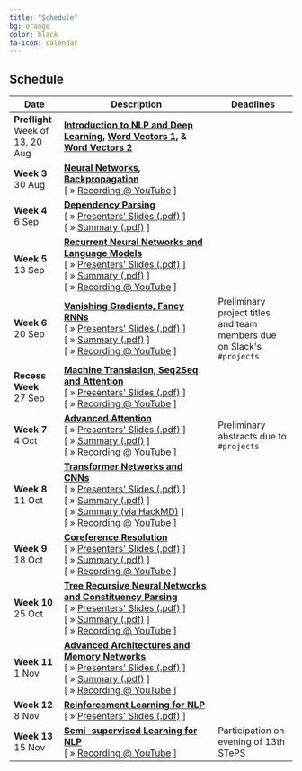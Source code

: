 ```yaml
---
title: "Schedule"
bg: orange
color: black
fa-icon: calendar
---
```


## Schedule

<table class="table table-striped">
<thead class="thead-inverse"><tr><th>Date</th><th>Description</th><th>Deadlines</th></tr></thead>
<tbody>
<tr>
  <td><B>Preflight</B><BR/>Week of 13, 20 Aug
  </td>
  <td><strong><A HREF="http://web.stanford.edu/class/cs224n/lectures/lecture1.pdf">Introduction to NLP and Deep Learning</A>,
 <A HREF="http://web.stanford.edu/class/cs224n/lectures/lecture2.pdf">Word Vectors 1</A>, &amp;
<A HREF="http://web.stanford.edu/class/cs224n/lectures/lecture3.pdf">Word Vectors 2</A></strong>
  </td>
  <td>
  </td>
</tr>
<tr>
  <td><B>Week 3</B><BR/>30 Aug
  </td>
  <td><strong><A HREF="http://web.stanford.edu/class/cs224n/lectures/lecture4.pdf">Neural Networks</A>, <A HREF="h
ttp://web.stanford.edu/class/cs224n/lectures/lecture5.pdf">Backpropagation</A></strong>
<br/>
[&nbsp;»&nbsp;<a href='#' data-toggle='#div3'>Recording @ YouTube</a>&nbsp;]
<div id="div3" style="display:none">
<iframe width="700" height="500" src="https://www.youtube.com/embed/-MEt9Y4idpU?ecver=1" frameborder="0" allow="autoplay; encrypted-media" allowfullscreen></iframe>
</div>
  </td>
  <td>
  </td>
</tr>
<tr>
  <td><B>Week 4</B><BR/>6 Sep
  </td>
  <td><strong><A HREF="http://web.stanford.edu/class/cs224n/lectures/lecture7.pdf">Dependency Parsing</A></strong>
<br/>
[&nbsp;»&nbsp;<A HREF="w4-dependency-parsing.pdf">Presenters'&nbsp;Slides&nbsp;(.pdf)</A>&nbsp;]
[&nbsp;»&nbsp;<A HREF="w4-summary.pdf">Summary&nbsp;(.pdf)</A>&nbsp;]
</td>
</td>
  <td>
  </td>
</tr>
<tr>
  <td><B>Week 5</B><BR/>13 Sep
  </td>
  <td><strong><A HREF="http://web.stanford.edu/class/cs224n/lectures/lecture8.pdf">Recurrent Neural Networks and Language Models</A></strong>
<br/>
[&nbsp;»&nbsp;<A HREF="w5-rnn-lm.pdf">Presenters'&nbsp;Slides&nbsp;(.pdf)</A>&nbsp;]
[&nbsp;»&nbsp;<A HREF="w5-summary.pdf">Summary&nbsp;(.pdf)</A>&nbsp;]
[&nbsp;»&nbsp;<a href='#' data-toggle='#div5'>Recording @ YouTube</a>&nbsp;]
<div id="div5" style="display:none">
  <iframe width="700" height="500" src="https://www.youtube.com/embed/LkGrnEpdtLU?ecver=1" frameborder="0" allow="autoplay; encrypted-media" allowfullscreen></iframe>
</div> 

  </td>
  <td>
  </td>
</tr>
<tr>
  <td><B>Week 6</B><BR/>20 Sep
  </td>
  <td><strong><A HREF="http://web.stanford.edu/class/cs224n/lectures/lecture9.pdf">Vanishing Gradients, Fancy RNNs</A></strong>
<br/>
[&nbsp;»&nbsp;<A HREF="w6-vanish-lstm-gru.pdf">Presenters'&nbsp;Slides&nbsp;(.pdf)</A>&nbsp;]
[&nbsp;»&nbsp;<A HREF="w6-summary.pdf">Summary&nbsp;(.pdf)</A>&nbsp;]
[&nbsp;»&nbsp;<a href='#' data-toggle='#div6'>Recording @ YouTube</a>&nbsp;]
<div id="div6" style="display:none">
  <iframe width="700" height="500" src="https://www.youtube.com/embed/dH-slVoZMKk?ecver=1" frameborder="0" allow="autoplay; encrypted-media" allowfullscreen></iframe>
</div> 
  </td>
  <td>Preliminary project titles and team members due on Slack's <code>#projects</code>
  </td>
</tr>
<tr>
  <td><B>Recess Week</B><BR/>27 Sep
  </td>
  <td><strong><A HREF="http://web.stanford.edu/class/cs224n/lectures/lecture10.pdf">Machine Translation, Seq2Seq and Attention</A></strong>
<br/>
[&nbsp;»&nbsp;<A HREF="wrecess-mt-seq2seq.pdf">Presenters'&nbsp;Slides&nbsp;(.pdf)</A>&nbsp;]
[&nbsp;»&nbsp;<a href='#' data-toggle='#div7'>Recording @ YouTube</a>&nbsp;]
<div id="div7" style="display:none">
  <iframe width="700" height="500" src="https://www.youtube.com/embed/cTkZNmnla7c?ecver=1" frameborder="0" allow="autoplay; encrypted-media" allowfullscreen></iframe>
</div> 
  </td>
  <td>
  </td>
</tr>
<tr>
  <td><B>Week 7</B><BR/>4 Oct
  </td>
  <td><strong><A HREF="http://web.stanford.edu/class/cs224n/lectures/lecture11.pdf">Advanced Attention</A></strong>
<br/>
[&nbsp;»&nbsp;<A HREF="w7-attention.pdf">Presenters'&nbsp;Slides&nbsp;(.pdf)</A>&nbsp;]
[&nbsp;»&nbsp;<A HREF="w7-summary.pdf">Summary&nbsp;(.pdf)</A>&nbsp;]
[&nbsp;»&nbsp;<a href='#' data-toggle='#div8'>Recording @ YouTube</a>&nbsp;]
<div id="div8" style="display:none">
  <iframe width="700" height="500" src="https://www.youtube.com/embed/3S431ZCuhR4?ecver=1" frameborder="0" allow="autoplay; encrypted-media" allowfullscreen></iframe>
</div> 
  </td>
  <td>Preliminary abstracts due to <code>#projects</code>
  </td>
</tr>
<tr>
  <td><B>Week 8</B><BR/>11 Oct
  </td>
  <td><strong><A HREF="http://web.stanford.edu/class/cs224n/lectures/lecture12.pdf">Transformer Networks and CNNs</A></strong>
<br/>
[&nbsp;»&nbsp;<A HREF="w8-transformer.pdf">Presenters'&nbsp;Slides&nbsp;(.pdf)</A>&nbsp;]
[&nbsp;»&nbsp;<A HREF="w8-summary.pdf">Summary&nbsp;(.pdf)</A>&nbsp;]
[&nbsp;»&nbsp;<A HREF="https://hackmd.io/s3GqA6aHSKS2i53VJA1opQ?view">Summary&nbsp;(via HackMD)</A>&nbsp;]
[&nbsp;»&nbsp;<a href='#' data-toggle='#div9'>Recording @ YouTube</a>&nbsp;]
<div id="div9" style="display:none">
  <iframe width="700" height="500" src="https://www.youtube.com/embed/yCdl2afW88k?ecver=1" frameborder="0" allow="autoplay; encrypted-media" allowfullscreen></iframe>
</div> 
  </td>
  <td>
  </td>
</tr>
<tr>
  <td><B>Week 9</B><BR/>18 Oct
  </td>
  <td><strong><A HREF="http://web.stanford.edu/class/cs224n/lectures/lecture13.pdf">Coreference Resolution</A> </strong>
<br/>
[&nbsp;»&nbsp;<A HREF="w9-coref.pdf">Presenters'&nbsp;Slides&nbsp;(.pdf)</A>&nbsp;]
[&nbsp;»&nbsp;<A HREF="w9-summary.pdf">Summary&nbsp;(.pdf)</A>&nbsp;]
[&nbsp;»&nbsp;<a href='#' data-toggle='#div10'>Recording @ YouTube</a>&nbsp;]
<div id="div10" style="display:none">
  <iframe width="700" height="500" src="https://www.youtube.com/embed/nS-MZVO9kcs?ecver=1" frameborder="0" allow="autoplay; encrypted-media" allowfullscreen></iframe>
</div> 
  </td>
  <td>
  </td>
</tr>
<tr>
  <td><B>Week 10</B><BR/>25 Oct
  </td>
  <td><strong><A HREF="http://web.stanford.edu/class/cs224n/lectures/lecture14.pdf">Tree Recursive Neural Networks and Constituency Parsing</A></strong><br/>
[&nbsp;»&nbsp;<A HREF="w10-c-parsing.pdf">Presenters'&nbsp;Slides&nbsp;(.pdf)</A>&nbsp;]
[&nbsp;»&nbsp;<A HREF="w10-summary.pdf">Summary&nbsp;(.pdf)</A>&nbsp;]
[&nbsp;»&nbsp;<a href='#' data-toggle='#div11'>Recording @ YouTube</a>&nbsp;]
<div id="div11" style="display:none">
  <iframe width="700" height="500" src="https://www.youtube.com/embed/jGR7Y4kMr1k?ecver=1" frameborder="0" allow="autoplay; encrypted-media" allowfullscreen></iframe>
</div> 
  </td>
  <td>
  </td>
</tr>
<tr>
  <td><B>Week 11</B><BR/>1 Nov
  </td>
  <td><strong><A HREF="http://web.stanford.edu/class/cs224n/lectures/lecture15.pdf">Advanced Architectures and Memory Networks</A></strong>
<br/>
[&nbsp;»&nbsp;<A HREF="w11-memnets.pdf">Presenters'&nbsp;Slides&nbsp;(.pdf)</A>&nbsp;]
[&nbsp;»&nbsp;<A HREF="w11-summary.pdf">Summary&nbsp;(.pdf)</A>&nbsp;]
[&nbsp;»&nbsp;<a href='#' data-toggle='#div12'>Recording @ YouTube</a>&nbsp;]
<div id="div12" style="display:none">
  <iframe width="700" height="500" src="https://www.youtube.com/embed/w5_Ksl6LNQc?ecver=1" frameborder="0" allow="autoplay; encrypted-media" allowfullscreen></iframe>
</div> 
</td>
  <td>
  </td>
</tr>
<tr>
  <td><B>Week 12</B><BR/>8 Nov
  </td>
  <td><strong><A HREF="http://web.stanford.edu/class/cs224n/lectures/lecture16-guest.pdf">Reinforcement Learning for NLP</A></strong><br/>
[&nbsp;»&nbsp;<A HREF="w12-rlnlp.pdf">Presenters'&nbsp;Slides&nbsp;(.pdf)</A>&nbsp;]
  </td>
  <td>
  </td>
</tr>
<tr>
  <td><B>Week 13</B><BR/>15 Nov
  </td>
  <td><strong><A HREF="http://web.stanford.edu/class/cs224n/lectures/lecture17.pdf">Semi-supervised Learning for NLP</A></strong><br/>
[&nbsp;»&nbsp;<a href='#' data-toggle='#div14'>Recording @ YouTube</a>&nbsp;]
<div id="div14" style="display:none">
  <iframe width="700" height="500" src="https://www.youtube.com/embed/OTkCy5ziMEk?ecver=1" frameborder="0" allow="autoplay; encrypted-media" allowfullscreen></iframe>
</div> 
  </td>
  <td>Participation on evening of 13th STePS
  </td>
</tr>
</tbody></table>

